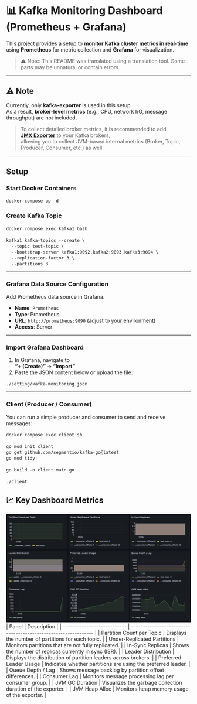 # 📊 Kafka Monitoring Dashboard (Prometheus + Grafana)

This project provides a setup to **monitor Kafka cluster metrics in real-time** using **Prometheus** for metric collection and **Grafana** for visualization.

> ⚠️ Note: This README was translated using a translation tool. Some parts may be unnatural or contain errors.


---

## ⚠️ Note

Currently, only **kafka-exporter** is used in this setup.  
As a result, **broker-level metrics** (e.g., CPU, network I/O, message throughput) are not included.

> To collect detailed broker metrics, it is recommended to add  
> **[JMX Exporter](https://github.com/prometheus/jmx_exporter)** to your Kafka brokers,  
> allowing you to collect JVM-based internal metrics (Broker, Topic, Producer, Consumer, etc.) as well.

---

## Setup

### Start Docker Containers
```
docker compose up -d
```

### Create Kafka Topic
```
docker compose exec kafka1 bash

kafka1 kafka-topics --create \
  --topic test-topic \
  --bootstrap-server kafka1:9092,kafka2:9093,kafka3:9094 \
  --replication-factor 3 \
  --partitions 3
```
---

### Grafana Data Source Configuration

Add Prometheus data source in Grafana.
   - **Name**: `Prometheus`
   - **Type**: Prometheus
   - **URL**: `http://prometheus:9090` (adjust to your environment)
   - **Access**: Server

---

### Import Grafana Dashboard

1. In Grafana, navigate to  
   **“+ (Create)” → “Import”**
2. Paste the JSON content below or upload the file:  
```
./setting/kafka-monitoring.json
```
---

### Client (Producer / Consumer)
You can run a simple producer and consumer to send and receive messages:
```
docker compose exec client sh

go mod init client
go get github.com/segmentio/kafka-go@latest
go mod tidy

go build -o client main.go

./client
```

## 📈 Key Dashboard Metrics
![dashboard](./assets/monitoring.png)
| Panel                       | Description                                                    |
| --------------------------- | -------------------------------------------------------------- |
| Partition Count per Topic   | Displays the number of partitions for each topic.              |
| Under-Replicated Partitions | Monitors partitions that are not fully replicated.             |
| In-Sync Replicas            | Shows the number of replicas currently in sync (ISR).          |
| Leader Distribution         | Displays the distribution of partition leaders across brokers. |
| Preferred Leader Usage      | Indicates whether partitions are using the preferred leader.   |
| Queue Depth / Lag           | Shows message backlog by partition offset differences.         |
| Consumer Lag                | Monitors message processing lag per consumer group.            |
| JVM GC Duration             | Visualizes the garbage collection duration of the exporter.    |
| JVM Heap Alloc              | Monitors heap memory usage of the exporter.                    |
